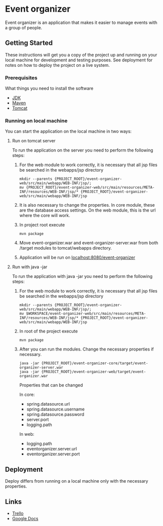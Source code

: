 # Event organizer

Event organizer is an application that makes it easier to manage events with a group of people.

## Getting Started

These instructions will get you a copy of the project up and running on your local machine for development and testing purposes. See deployment for notes on how to deploy the project on a live system.

### Prerequisites

What things you need to install the software

* [JDK](https://www.oracle.com/technetwork/java/javaee/downloads/jdk8-downloads-2133151.html)
* [Maven](https://maven.apache.org/)
* [Tomcat](https://tomcat.apache.org/download-80.cgi)

### Running on local machine

You can start the application on the local machine in two ways:

1. Run on tomcat server

   To run the application on the server you need to perform the following steps:
   
   1. For the web module to work correctly, it is necessary that all jsp files be searched in the webapps/jsp directory
   
        ````
        mkdir --parents {PROJECT_ROOT}/event-organizer-web/src/main/webapp/WEB-INF/jsp/;
        mv {PROJECT_ROOT}/event-organizer-web/src/main/resources/META-INF/resources/WEB-INF/jsp/* {PROJECT_ROOT}/event-organizer-web/src/main/webapp/WEB-INF/jsp
        ````
   
   2. It is also necessary to change the properties. In core module, these are the database access settings. On the web module, this is the url where the core will work.
   3. In project root execute 
   
        ````
        mvn package
        ````
   
   4. Move event-organizer.war and event-organizer-server.war from both /target modules to tomcat/webapps directory.
   5. Application will be run on [localhost:8080/event-organizer](http://localhost:8080/event-organizer)

2. Run with java -jar
   
    To run the application with java -jar you need to perform the following steps:
   
    1. For the web module to work correctly, it is necessary that all jsp files be searched in the webapps/jsp directory
      
        ````   
        mkdir --parents {PROJECT_ROOT}/event-organizer-web/src/main/webapp/WEB-INF/jsp/;
        mv $WORKSPACE/event-organizer-web/src/main/resources/META-INF/resources/WEB-INF/jsp/* {PROJECT_ROOT}/event-organizer-web/src/main/webapp/WEB-INF/jsp
        ````
    2. In root of the project execute 
    
        ```` 
        mvn package 
        ````
    
    3. After you can run the modules. Change the necessary properties if necessary.
        ````
        java -jar {PROJECT_ROOT}/event-organizer-core/target/event-organizer-server.war
        java -jar {PROJECT_ROOT}/event-organizer-web/target/event-organizer.war
        ````
    
        Properties that can be changed
        
        In core:
        
        * spring.datasource.url
        * spring.datasource.username
        * spring.datasource.password
        * server.port
        * logging.path
        
        In web: 
        
        * logging.path
        * eventorganizer.server.url
        * eventorganizer.server.port
   
## Deployment

Deploy differs from running on a local machine only with the necessary properties.

## Links

* [Trello](https://trello.com/b/nSJOjY0C/event-organizer)
* [Google Docs](https://docs.google.com/document/d/1lE36ZYt2UKgE05sw7RjOb8uRGW951jjprWDDlz2owU8/edit)
